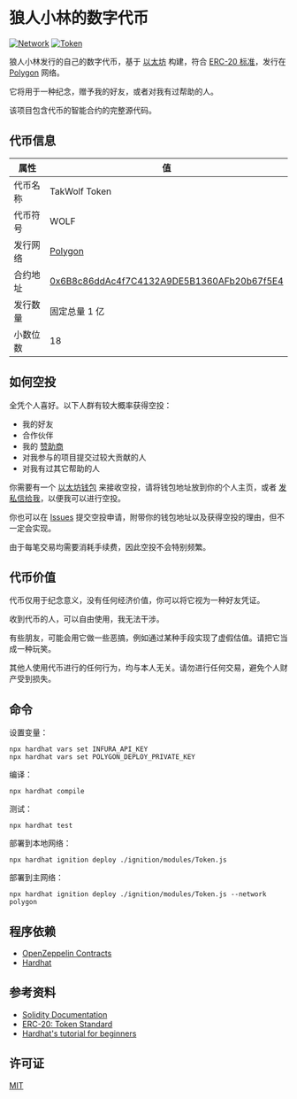 # 狼人小林的数字代币

[![Network](https://img.shields.io/badge/network-Polygon-773EF0)](https://polygon.technology)
[![Token](https://img.shields.io/badge/token-WOLF-orange)](https://polygonscan.com/token/0x6B8c86ddAc4f7C4132A9DE5B1360AFb20b67f5E4)

狼人小林发行的自己的数字代币，基于 [以太坊](https://ethereum.org) 构建，符合 [ERC-20 标准](https://eips.ethereum.org/EIPS/eip-20)，发行在 [Polygon](https://polygon.technology) 网络。

它将用于一种纪念，赠予我的好友，或者对我有过帮助的人。

该项目包含代币的智能合约的完整源代码。

## 代币信息

| 属性 | 值 |
|---|---|
| 代币名称 | TakWolf Token |
| 代币符号 | WOLF |
| 发行网络 | [Polygon](https://polygon.technology) |
| 合约地址 | [0x6B8c86ddAc4f7C4132A9DE5B1360AFb20b67f5E4](https://polygonscan.com/token/0x6B8c86ddAc4f7C4132A9DE5B1360AFb20b67f5E4) |
| 发行数量 | 固定总量 1 亿 |
| 小数位数 | 18 |

## 如何空投

全凭个人喜好。以下人群有较大概率获得空投：

- 我的好友
- 合作伙伴
- 我的 [赞助商](https://github.com/TakWolf/TakWolf/blob/master/sponsors.md)
- 对我参与的项目提交过较大贡献的人
- 对我有过其它帮助的人

你需要有一个 [以太坊钱包](https://ethereum.org/zh/wallets/) 来接收空投，请将钱包地址放到你的个人主页，或者 [发私信给我](https://github.com/TakWolf#%E5%85%B3%E6%B3%A8%E6%88%91)，以便我可以进行空投。

你也可以在 [Issues](https://github.com/TakWolf/takwolf-token/issues) 提交空投申请，附带你的钱包地址以及获得空投的理由，但不一定会实现。

由于每笔交易均需要消耗手续费，因此空投不会特别频繁。

## 代币价值

代币仅用于纪念意义，没有任何经济价值，你可以将它视为一种好友凭证。

收到代币的人，可以自由使用，我无法干涉。

有些朋友，可能会用它做一些恶搞，例如通过某种手段实现了虚假估值。请把它当成一种玩笑。

其他人使用代币进行的任何行为，均与本人无关。请勿进行任何交易，避免个人财产受到损失。

## 命令

设置变量：

```shell
npx hardhat vars set INFURA_API_KEY
npx hardhat vars set POLYGON_DEPLOY_PRIVATE_KEY
```

编译：

```shell
npx hardhat compile
```

测试：

```shell
npx hardhat test
```

部署到本地网络：

```shell
npx hardhat ignition deploy ./ignition/modules/Token.js
```

部署到主网络：

```shell
npx hardhat ignition deploy ./ignition/modules/Token.js --network polygon
```

## 程序依赖

- [OpenZeppelin Contracts](https://github.com/OpenZeppelin/openzeppelin-contracts)
- [Hardhat](https://github.com/NomicFoundation/hardhat)

## 参考资料

- [Solidity Documentation](https://docs.soliditylang.org/zh-cn/latest/)
- [ERC-20: Token Standard](https://eips.ethereum.org/EIPS/eip-20)
- [Hardhat's tutorial for beginners](https://hardhat.org/tutorial)

## 许可证

[MIT](LICENSE)
